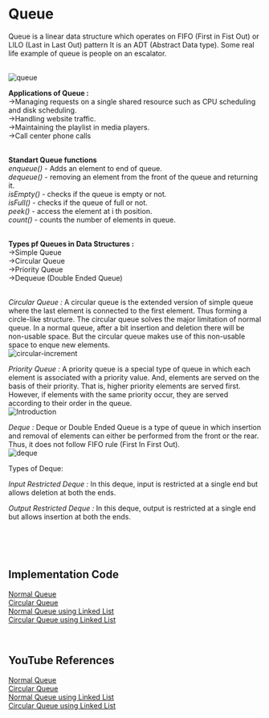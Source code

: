 # Queue

Queue is a linear data structure which operates on FIFO (First in Fist Out) or LILO (Last in Last Out) pattern
It is an ADT (Abstract Data type).
Some real life example of queue is people on an escalator.<br/><br/>


![queue](https://user-images.githubusercontent.com/83531337/157178300-a79365cf-7cee-4600-a41e-40ef8e234277.jpg)


**Applications of Queue :**<br/>
->Managing requests on a single shared resource such as CPU scheduling and disk scheduling.<br/>
->Handling website traffic.<br/>
->Maintaining the playlist in media players.<br/>
->Call center phone calls<br/><br/>


**Standart Queue functions**<br/>
*enqueue()* - Adds an element to end of queue.<br/>
*dequeue()* - removing an element from the front of the queue and returning it.<br/>
*isEmpty()* - checks if the queue is empty or not.<br/>
*isFull()* - checks if the queue of full or not.<br/>
*peek()* -  access the element at i th position.<br/>
*count()* - counts the number of elements in queue.<br/><br/>


**Types pf Queues in Data Structures :**<br/>
->Simple Queue<br/>
->Circular Queue<br/>
->Priority Queue<br/>
->Dequeue (Double Ended Queue)<br/><br/>





*Circular Queue :* A circular queue is the extended version of simple queue where the last element is connected to the first element. Thus forming a circle-like structure. The circular queue solves the major limitation of normal queue. In a normal queue, after a bit insertion and deletion there will be non-usable space. But the circular queue makes use of this non-usable space to enque new elements.
<br/>
![circular-increment](https://user-images.githubusercontent.com/83531337/157182794-c20a45ef-7f76-490e-bab9-4db0510a03c0.jpg)


*Priority Queue :* A priority queue is a special type of queue in which each element is associated with a priority value. And, elements are served on the basis of their priority. That is, higher priority elements are served first. However, if elements with the same priority occur, they are served according to their order in the queue.
<br/>
![Introduction](https://user-images.githubusercontent.com/83531337/157182822-eebdf7f8-b0f4-4b1b-8b96-b3f72c5a9af3.jpg)

*Deque :* Deque or Double Ended Queue is a type of queue in which insertion and removal of elements can either be performed from the front or the rear. Thus, it does not follow FIFO rule (First In First Out).<br/>
![deque](https://user-images.githubusercontent.com/83531337/157182815-41965ff3-360c-48ed-a667-6d1c70d93c67.jpg)

Types of Deque:

*Input Restricted Deque :*
In this deque, input is restricted at a single end but allows deletion at both the ends.

*Output Restricted Deque :*
In this deque, output is restricted at a single end but allows insertion at both the ends.

<br>
<br>
<br>

## Implementation Code

[Normal Queue](https://github.com/Aashutosh0033/DSA-using-Cpp/edit/main/Queue/Normal_Queue.cpp)<br>
[Circular Queue](https://github.com/Aashutosh0033/DSA-using-Cpp/edit/main/Queue/Circular_Queue.cpp)<br>
[Normal Queue using Linked List](https://github.com/Aashutosh0033/DSA-using-Cpp/edit/main/Queue/Normal_Queue_LL.cpp)<br>
[Circular Queue using Linked List](https://github.com/Aashutosh0033/DSA-using-Cpp/edit/main/Queue/Circular_Queue_LL.cpp)<br>


<br>

## YouTube References

[Normal Queue](https://www.youtube.com/watch?v=wqKdRQ9nWvs&list=PLIY8eNdw5tW_zX3OCzX7NJ8bL1p6pWfgG&index=8)<br>
[Circular Queue](https://www.youtube.com/watch?v=KSvMGwc9dN8&list=PLIY8eNdw5tW_zX3OCzX7NJ8bL1p6pWfgG&index=9)<br>
[Normal Queue using Linked List](https://www.youtube.com/watch?v=a5k5dLk-650&list=PLIY8eNdw5tW_zX3OCzX7NJ8bL1p6pWfgG&index=63)<br>
[Circular Queue using Linked List](https://www.youtube.com/watch?v=HsJc7a6NoTE&list=PLIY8eNdw5tW_zX3OCzX7NJ8bL1p6pWfgG&index=64)<br>





